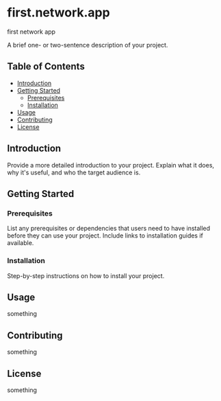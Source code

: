 # first.network.app
first network app

A brief one- or two-sentence description of your project.

## Table of Contents

- [Introduction](#introduction)
- [Getting Started](#getting-started)
  - [Prerequisites](#prerequisites)
  - [Installation](#installation)
- [Usage](#usage)
- [Contributing](#contributing)
- [License](#license)

## Introduction

Provide a more detailed introduction to your project. Explain what it does, why it's useful, and who the target audience is.

## Getting Started

### Prerequisites

List any prerequisites or dependencies that users need to have installed before they can use your project. Include links to installation guides if available.

### Installation

Step-by-step instructions on how to install your project. 

## Usage

something

## Contributing

something

## License

something